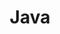 ---
layout: "writing_by_category"
category: "Java"

# url에 대문자 섞이면 post와 연결이 안됨
permalink: "/writing/category/java/"
## Logo 이미지 경로
# header-img: "assets/owner/hero/archive-bg.jpg"
header-img: "assets/category/Java/kisspng-logo-java-development-kit-portable-network-graphic-5d0f25d6adc385.3528057515612738147117.png"

header-video: "assets/video/metrix2.mp4"
title: "Java"
---